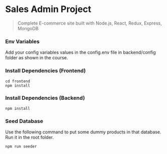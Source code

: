 # Sales Admin Project

> Complete E-commerce site built with Node.js, React, Redux, Express, MongoDB

### Env Variables

Add your config variables values in the config.env file in backend/config folder as shown in the course.

### Install Dependencies (Frontend)

```
cd frontend
npm install
```

### Install Dependencies (Backend)

```
npm install
```

### Seed Database

Use the following command to put some dummy products in that database.
Run it in the root folder.

```
npm run seeder
```
